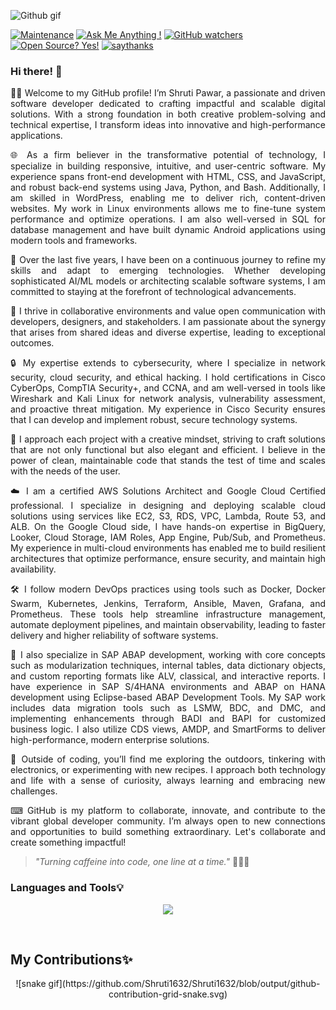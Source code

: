 ![Github gif](https://github.com/Shruti1632/Shruti1632/assets/104548800/61f845d4-e1e0-4b80-b7d0-82e599b2b008)

[![Maintenance](https://img.shields.io/badge/Maintained%3F-yes-green.svg)](https://GitHub.com/Naereen/StrapDown.js/graphs/commit-activity)
[![Ask Me Anything !](https://img.shields.io/badge/Ask%20me-anything-1abc9c.svg)](https://GitHub.com/Shruti1632/ama)
[![GitHub watchers](https://badgen.net/github/watchers/Naereen/Strapdown.js/)](https://GitHub.com/Naereen/StrapDown.js/watchers/)
[![Open Source? Yes!](https://badgen.net/badge/Open%20Source%20%3F/Yes%21/blue?icon=github)](https://github.com/Naereen/badges/)
[![saythanks](https://img.shields.io/badge/say-thanks-ff69b4.svg)](https://saythanks.io/to/kennethreitz)


### Hi there! 👋

<p align="justify"> 
👩‍🎓 Welcome to my GitHub profile! I’m Shruti Pawar, a passionate and driven software developer dedicated to crafting impactful and scalable digital solutions. With a strong foundation in both creative problem-solving and technical expertise, I transform ideas into innovative and high-performance applications. </p> 
<p align="justify"> 
🌐 As a firm believer in the transformative potential of technology, I specialize in building responsive, intuitive, and user-centric software. My experience spans front-end development with HTML, CSS, and JavaScript, and robust back-end systems using Java, Python, and Bash. Additionally, I am skilled in WordPress, enabling me to deliver rich, content-driven websites. My work in Linux environments allows me to fine-tune system performance and optimize operations. I am also well-versed in SQL for database management and have built dynamic Android applications using modern tools and frameworks. </p> 
<p align="justify"> 
🚀 Over the last five years, I have been on a continuous journey to refine my skills and adapt to emerging technologies. Whether developing sophisticated AI/ML models or architecting scalable software systems, I am committed to staying at the forefront of technological advancements. </p> 
<p align="justify"> 
🔧 I thrive in collaborative environments and value open communication with developers, designers, and stakeholders. I am passionate about the synergy that arises from shared ideas and diverse expertise, leading to exceptional outcomes. </p> 
<p align="justify"> 
🔒 My expertise extends to cybersecurity, where I specialize in network security, cloud security, and ethical hacking. I hold certifications in Cisco CyberOps, CompTIA Security+, and CCNA, and am well-versed in tools like Wireshark and Kali Linux for network analysis, vulnerability assessment, and proactive threat mitigation. My experience in Cisco Security ensures that I can develop and implement robust, secure technology systems. </p> 
<p align="justify"> 
💭 I approach each project with a creative mindset, striving to craft solutions that are not only functional but also elegant and efficient. I believe in the power of clean, maintainable code that stands the test of time and scales with the needs of the user. </p> 
<p align="justify"> 
☁️ I am a certified AWS Solutions Architect and Google Cloud Certified professional. I specialize in designing and deploying scalable cloud solutions using services like EC2, S3, RDS, VPC, Lambda, Route 53, and ALB. On the Google Cloud side, I have hands-on expertise in BigQuery, Looker, Cloud Storage, IAM Roles, App Engine, Pub/Sub, and Prometheus. My experience in multi-cloud environments has enabled me to build resilient architectures that optimize performance, ensure security, and maintain high availability. </p> 
<p align="justify"> 
🛠️ I follow modern DevOps practices using tools such as Docker, Docker Swarm, Kubernetes, Jenkins, Terraform, Ansible, Maven, Grafana, and Prometheus. These tools help streamline infrastructure management, automate deployment pipelines, and maintain observability, leading to faster delivery and higher reliability of software systems. </p> 
<p align="justify"> 
📘 I also specialize in SAP ABAP development, working with core concepts such as modularization techniques, internal tables, data dictionary objects, and custom reporting formats like ALV, classical, and interactive reports. I have experience in SAP S/4HANA environments and ABAP on HANA development using Eclipse-based ABAP Development Tools. My SAP work includes data migration tools such as LSMW, BDC, and DMC, and implementing enhancements through BADI and BAPI for customized business logic. I also utilize CDS views, AMDP, and SmartForms to deliver high-performance, modern enterprise solutions. </p> 
<p align="justify"> 
🌱 Outside of coding, you’ll find me exploring the outdoors, tinkering with electronics, or experimenting with new recipes. I approach both technology and life with a sense of curiosity, always learning and embracing new challenges. </p> <p align="justify"> ⌨ GitHub is my platform to collaborate, innovate, and contribute to the vibrant global developer community. I’m always open to new connections and opportunities to build something extraordinary. Let's collaborate and create something impactful! </p>

> *"Turning caffeine into code, one line at a time."* 🚀👨‍💻






### Languages and Tools💡

<p align="center">
  <a href="https://skillicons.dev">
    <img src="https://skillicons.dev/icons?i=gcp,linux,arduino,django,flask,gradle,kali,kubernetes,wordpress,html,css,java,js,py,c,r,aws,mongodb,mysql,vscode,androidstudio,firebase,eclipse,git,angular,nodejs,php,raspberrypi,stackoverflow,ubuntu" />
  </a>
</p>
<br>
  <h2> My Contributions✨ </h2>
<div align="center">
  ![snake gif](https://github.com/Shruti1632/Shruti1632/blob/output/github-contribution-grid-snake.svg)
</div>

